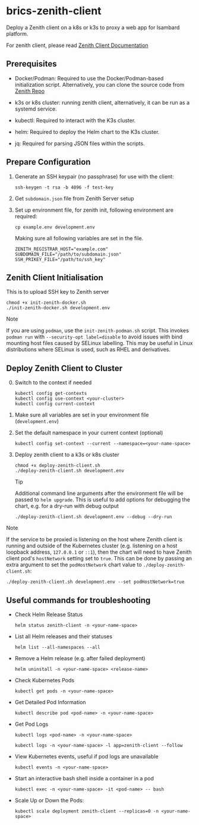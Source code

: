# brics-zenith-client

Deploy a Zenith client on a k8s or k3s to proxy a web app for Isambard platform.

For zenith client, please read [Zenith Client Documentation](https://github.com/azimuth-cloud/zenith/blob/main/docs/client.md)

## Prerequisites

- Docker/Podman: Required to use the Docker/Podman-based initialization script. Alternatively, you can clone the source code from [Zenith Repo](https://github.com/isambard-sc/zenith)

- k3s or k8s cluster: running zenith client, alternatively, it can be run as a systemd service.

- kubectl: Required to interact with the K3s cluster.

- helm: Required to deploy the Helm chart to the K3s cluster.

- jq: Required for parsing JSON files within the scripts.

## Prepare Configuration

1. Generate an SSH keypair (no passphrase) for use with the client:

   ```shell
   ssh-keygen -t rsa -b 4096 -f test-key
   ```

2. Get `subdomain.json` file from Zenith Server setup

3. Set up environment file, for zenith init, following environment are required:

   ```shell
   cp example.env development.env
   ```

   Making sure all following variables are set in the file.

   ```shell
   ZENITH_REGISTRAR_HOST="example.com"
   SUBDOMAIN_FILE="/path/to/subdomain.json"
   SSH_PRIKEY_FILE="/path/to/ssh_key"
   ```

## Zenith Client Initialisation

This is to upload SSH key to Zenith server

```shell
chmod +x init-zenith-docker.sh
./init-zenith-docker.sh development.env
```

> [!NOTE]
> If you are using `podman`, use the `init-zenith-podman.sh` script. This invokes `podman run` with `--security-opt label=disable` to avoid issues with bind mounting host files caused by SELinux labelling. This may be useful in Linux distributions where SELinux is used, such as RHEL and derivatives.

## Deploy Zenith Client to Cluster

0. Switch to the context if needed

   ```shell
   kubectl config get-contexts
   kubectl config use-context <your-cluster>
   kubectl config current-context
   ```

1. Make sure all variables are set in your environment file (`development.env`)

2. Set the default namespace in your current context (optional)

   ```shell
   kubectl config set-context --current --namespace=<your-name-space>
   ```

3. Deploy zenith client to a k3s or k8s cluster

   ```shell
   chmod +x deploy-zenith-client.sh
   ./deploy-zenith-client.sh development.env
   ```

   > [!TIP]
   > Additional command line arguments after the environment file will be passed to `helm upgrade`. This is useful to add options for debugging the chart, e.g. for a dry-run with debug output
   >
   > ```shell
   > ./deploy-zenith-client.sh development.env --debug --dry-run
   > ```

> [!NOTE]
> If the service to be proxied is listening on the host where Zenith client is running and outside of the Kubernetes cluster (e.g. listening on a host loopback address, `127.0.0.1` or `::1`), then the chart will need to have Zenith client pod's `hostNetwork` setting set to `true`. This can be done by passing an extra argument to set the `podHostNetwork` chart value to `./deploy-zenith-client.sh`:
>
> ```shell
> ./deploy-zenith-client.sh development.env --set podHostNetwork=true
> ```

## Useful commands for troubleshooting

- Check Helm Release Status

  ```shell
  helm status zenith-client -n <your-name-space>
  ```

- List all Helm releases and their statuses

  ```shell
  helm list --all-namespaces --all
  ```

- Remove a Helm release (e.g. after failed deployment)

  ```shell
  helm uninstall -n <your-name-space> <release-name>
  ```

- Check Kubernetes Pods

  ```shell
  kubectl get pods -n <your-name-space>
  ```

- Get Detailed Pod Information

  ```shell
  kubectl describe pod <pod-name> -n <your-name-space>
  ```

- Get Pod Logs

  ```shell
  kubectl logs <pod-name> -n <your-name-space>
  ```

  ```shell
  kubectl logs -n <your-name-space> -l app=zenith-client --follow
  ```

- View Kubernetes events, useful if pod logs are unavailable

  ```shell
  kubectl events -n <your-name-space>
  ```

- Start an interactive bash shell inside a container in a pod

  ```shell
  kubectl exec -n <your-name-space> -it <pod-name> -- bash
  ```

- Scale Up or Down the Pods:

  ```shell
  kubectl scale deployment zenith-client --replicas=0 -n <your-name-space>
  ```

